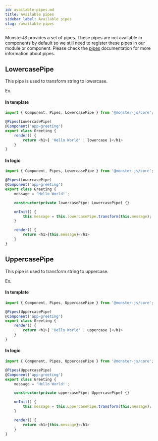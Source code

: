 ```yaml
---
id: available-pipes.md
title: Available pipes
sidebar_label: Available pipes
slug: /available-pipes
---
```


MonsterJS provides a set of pipes.
These pipes are not available in components by default so we still need to register these pipes in our module or component.
Please check the [pipes](./pipes) documentation for more information about pipes.

## LowercasePipe

This pipe is used to transform string to lowercase.

Ex.

#### In template

```typescript
import { Component, Pipes, LowercasePipe } from '@monster-js/core';

@Pipes(LowercasePipe)
@Component('app-greeting')
export class Greeting {
    render() {
        return <h1>{ 'Hello World' | lowercase }</h1>
    }
}
```

#### In logic

```typescript
import { Component, Pipes, LowercasePipe } from '@monster-js/core';

@Pipes(LowercasePipe)
@Component('app-greeting')
export class Greeting {
    message = 'Hello World!';

    constructor(private lowercasePipe: LowercasePipe) {}

    onInit() {
        this.message = this.lowercasePipe.transform(this.message);
    }

    render() {
        return <h1>{this.message}</h1>
    }
}
```

## UppercasePipe

This pipe is used to transform string to uppercase.

Ex.

#### In template

```typescript
import { Component, Pipes, UppercasePipe } from '@monster-js/core';

@Pipes(UppercasePipe)
@Component('app-greeting')
export class Greeting {
    render() {
        return <h1>{ 'Hello World' | uppercase }</h1>
    }
}
```

#### In logic

```typescript
import { Component, Pipes, UppercasePipe } from '@monster-js/core';

@Pipes(UppercasePipe)
@Component('app-greeting')
export class Greeting {
    message = 'Hello World!';

    constructor(private uppercasePipe: UppercasePipe) {}

    onInit() {
        this.message = this.uppercasePipe.transform(this.message);
    }

    render() {
        return <h1>{this.message}</h1>
    }
}
```